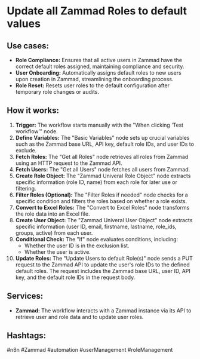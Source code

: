 # Update all Zammad Roles to default values

## Use cases:

- **Role Compliance:** Ensures that all active users in Zammad have the correct default roles assigned, maintaining compliance and security.
- **User Onboarding:** Automatically assigns default roles to new users upon creation in Zammad, streamlining the onboarding process.
- **Role Reset:** Resets user roles to the default configuration after temporary role changes or audits.

## How it works:

1.  **Trigger:** The workflow starts manually with the "When clicking ‘Test workflow’" node.
2.  **Define Variables:** The "Basic Variables" node sets up crucial variables such as the Zammad base URL, API key, default role IDs, and user IDs to exclude.
3.  **Fetch Roles:** The "Get all Roles" node retrieves all roles from Zammad using an HTTP request to the Zammad API.
4.  **Fetch Users:** The "Get all Users" node fetches all users from Zammad.
5.  **Create Role Object:** The "Zammad Univeral Role Object" node extracts specific information (role ID, name) from each role for later use or filtering.
6.  **Filter Roles (Optional):** The "Filter Roles if needed" node checks for a specific condition and filters the roles based on whether a role exists.
7.  **Convert to Excel Roles:** The "Convert to Excel Roles" node transforms the role data into an Excel file.
8.  **Create User Object:** The "Zammad Univeral User Object" node extracts specific information (user ID, email, firstname, lastname, role_ids, groups, active) from each user.
9.  **Conditional Check:** The "If" node evaluates conditions, including:
    *   Whether the user ID is in the exclusion list.
    *   Whether the user is active.
10. **Update Roles:** The "Update Users to default Role(s)" node sends a PUT request to the Zammad API to update the user's role IDs to the defined default roles. The request includes the Zammad base URL, user ID, API key, and the default role IDs in the request body.

## Services:

-   **Zammad:** The workflow interacts with a Zammad instance via its API to retrieve user and role data and to update user roles.

## Hashtags:

#n8n #Zammad #automation #userManagement #roleManagement
